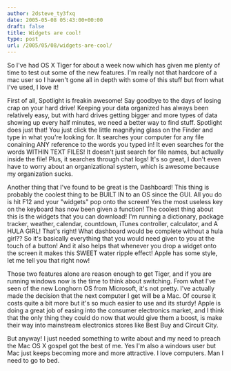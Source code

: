 ```yaml
---
author: 2dsteve_ty3fxq
date: 2005-05-08 05:43:00+00:00
draft: false
title: Widgets are cool!
type: post
url: /2005/05/08/widgets-are-cool/
---
```


So I've had OS X Tiger for about a week now which has given me plenty of time to test out some of the new features. I'm really not that hardcore of a mac user so I haven't gone all in depth with some of this stuff but from what I've used, I love it!

First of all, Spotlight is freakin awesome! Say goodbye to the days of losing crap on your hard drive! Keeping your data organized has always been relatively easy, but with hard drives getting bigger and more types of data showing up every half minutes, we need a better way to find stuff. Spotlight does just that! You just click the little magnifying glass on the Finder and type in what you're looking  for. It searches your computer for any file conaining ANY reference to the words you typed in! It even searches for the words WITHIN TEXT FILES! It doesn't just search for file names, but actually inside the file! Plus, it searches through chat logs! It's so great, I don't even have to worry about an organizational system, which is awesome because my organization sucks.

Another thing that I've found to be great is the Dashboard! This thing is probably the coolest thing to be BUILT IN to an OS since the GUI. All you do is hit F12 and your "widgets" pop onto the screen! Yes the most useless key on the keyboard has now been given a function! The coolest thing about this is the widgets that you can download! I'm running a dictionary, package tracker, weather, calendar, countdown, iTunes controller, calculator, and A HULA GIRL! That's right! What dashboard would be complete without a hula girl?? So it's basically everything that you would need given to you at the touch of a button! And it also helps that whenever you drop a widget onto the screen it makes this SWEET water ripple effect! Apple has some style, let me tell you that right now!

Those two features alone are reason enough to get Tiger, and if you are running windows now is the time to think about switching. From what I've seen of the new Longhorn OS from Microsoft, it's not pretty. I've actually made the decision that the next computer I get will be a Mac. Of course it costs quite a bit more but it's so much easier to use and its sturdy! Apple is doing a great job of easing into the consumer electronics market, and I think that the only thing they could do now that would give them a boost, is make their way into mainstream electronics stores like Best Buy and Circuit City.

But anyway! I just needed something to write about and my need to preach the Mac OS X gospel got the best of me. Yes I'm also a windows user but Mac just keeps becoming more and more attractive. I love computers. Man I need to go to bed.
